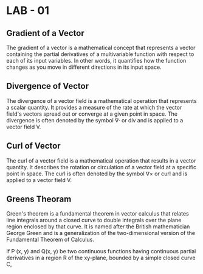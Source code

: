 # LAB - 01
##  Gradient of a Vector 
The gradient of a vector is a mathematical concept that represents a vector containing the partial derivatives of a multivariable function with respect to each of its input variables. In other words, it quantifies how the function changes as you move in different directions in its input space.

## Divergence of Vector
The divergence of a vector field is a mathematical operation that represents a scalar quantity. It provides a measure of the rate at which the vector field's vectors spread out or converge at a given point in space. The divergence is often denoted by the symbol ∇· or div and is applied to a vector field V.

## Curl of Vector
The curl of a vector field is a mathematical operation that results in a vector quantity. It describes the rotation or circulation of a vector field at a specific point in space. The curl is often denoted by the symbol ∇× or curl and is applied to a vector field V.

## Greens Theoram 

Green's theorem is a fundamental theorem in vector calculus that relates line integrals around a closed curve to double integrals over the plane region enclosed by that curve. It is named after the British mathematician George Green and is a generalization of the two-dimensional version of the Fundamental Theorem of Calculus.

If P (x, y) and Q(x, y) be two continuous functions having continuous partial derivatives in a region R of the xy-plane,
bounded by a simple closed curve C, 
